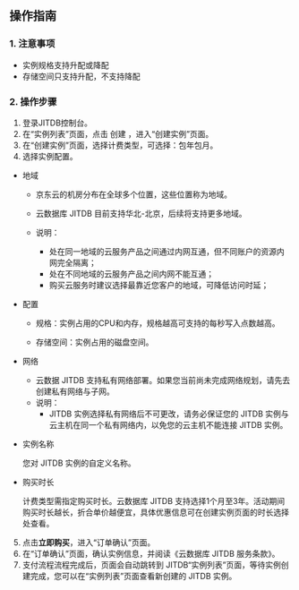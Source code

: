## 操作指南

### 1. 注意事项

* 实例规格支持升配或降配
* 存储空间只支持升配，不支持降配

### 2. 操作步骤

1. 登录JITDB控制台。
2. 在“实例列表”页面，点击 创建 ，进入“创建实例”页面。
3. 在“创建实例”页面，选择计费类型，可选择：包年包月。
4. 选择实例配置。
* 地域
  - 京东云的机房分布在全球多个位置，这些位置称为地域。

  - 云数据库 JITDB 目前支持华北-北京，后续将支持更多地域。

  - 说明：

    + 处在同一地域的云服务产品之间通过内网互通，但不同账户的资源内网完全隔离；
    + 处在不同地域的云服务产品之间内网不能互通；
    + 购买云服务时建议选择最靠近您客户的地域，可降低访问时延；
* 配置

  - 规格：实例占用的CPU和内存，规格越高可支持的每秒写入点数越高。

  - 存储空间：实例占用的磁盘空间。
* 网络
  - 云数据 JITDB 支持私有网络部署。如果您当前尚未完成网络规划，请先去创建私有网络与子网。
  - 说明：
    + JITDB 实例选择私有网络后不可更改，请务必保证您的 JITDB 实例与云主机在同一个私有网络内，以免您的云主机不能连接 JITDB 实例。
* 实例名称

  您对 JITDB 实例的自定义名称。
* 购买时长

  计费类型需指定购买时长。云数据库 JITDB 支持选择1个月至3年。活动期间购买时长越长，折合单价越便宜，具体优惠信息可在创建实例页面的时长选择处查看。

5. 点击**立即购买**，进入“订单确认”页面。
6. 在“订单确认”页面，确认实例信息，并阅读《云数据库 JITDB 服务条款》。
7. 支付流程流程完成后，页面会自动跳转到 JITDB“实例列表”页面，等待实例创建完成，您可以在“实例列表”页面查看新创建的 JITDB 实例。


